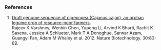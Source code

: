 ### References

1.  [Draft genome sequence of pigeonpea (Cajanus cajan), an orphan
    legume crop of resource-poor
    farmers](http://dx.doi.org/https://doi.org/10.1038/nbt.2022).\
    Rajeev K Varshney, Wenbin Chen, Yupeng Li, Arvind K Bharti, Rachit K
    Saxena, Jessica A Schlueter, Mark T A Donoghue, Sarwar Azam, Guangyi
    Fan, Adam M Whaley et al. 2012. Nature Biotechnology. 30:83-89.
